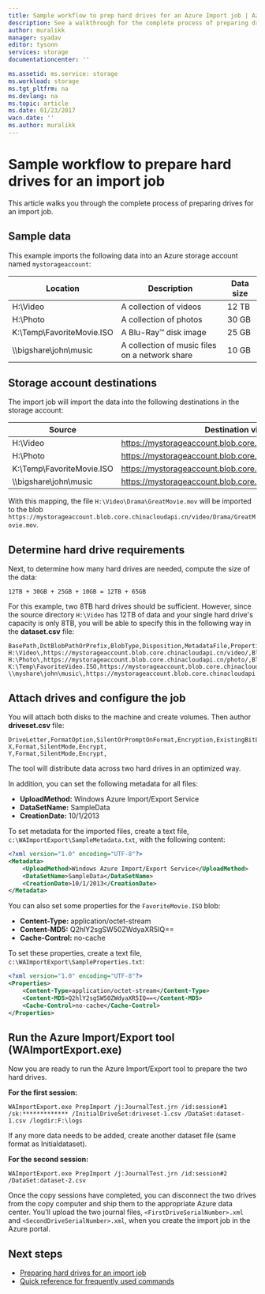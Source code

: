 ```yaml
---
title: Sample workflow to prep hard drives for an Azure Import job | Azure
description: See a walkthrough for the complete process of preparing drives for an import job in the Azure Import/Export service
author: muralikk
manager: syadav
editor: tysonn
services: storage
documentationcenter: ''

ms.assetid: ms.service: storage
ms.workload: storage
ms.tgt_pltfrm: na
ms.devlang: na
ms.topic: article
ms.date: 01/23/2017
wacn.date: ''
ms.author: muralikk
---
```


# Sample workflow to prepare hard drives for an import job

This article walks you through the complete process of preparing drives for an import job.

## Sample data

This example imports the following data into an Azure storage account named `mystorageaccount`:

|Location|Description|Data size|
|--------------|-----------------|-----|
|H:\Video|A collection of videos|12 TB|
|H:\Photo|A collection of photos|30 GB|
|K:\Temp\FavoriteMovie.ISO|A Blu-Ray™ disk image|25 GB|
|\\\bigshare\john\music|A collection of music files on a network share|10 GB|

## Storage account destinations

The import job will import the data into the following destinations in the storage account:

|Source|Destination virtual directory or blob|
|------------|-------------------------------------------|
|H:\Video|https://mystorageaccount.blob.core.chinacloudapi.cn/video|
|H:\Photo|https://mystorageaccount.blob.core.chinacloudapi.cn/photo|
|K:\Temp\FavoriteMovie.ISO|https://mystorageaccount.blob.core.chinacloudapi.cn/favorite/FavoriteMovies.ISO|
|\\\bigshare\john\music|https://mystorageaccount.blob.core.chinacloudapi.cn/music|

With this mapping, the file `H:\Video\Drama\GreatMovie.mov` will be imported to the blob `https://mystorageaccount.blob.core.chinacloudapi.cn/video/Drama/GreatMovie.mov`.

## Determine hard drive requirements

Next, to determine how many hard drives are needed, compute the size of the data:

`12TB + 30GB + 25GB + 10GB = 12TB + 65GB`

For this example, two 8TB hard drives should be sufficient. However, since the source directory `H:\Video` has 12TB of data and your single hard drive's capacity is only 8TB, you will be able to specify this in the following way in the **dataset.csv** file:

```
BasePath,DstBlobPathOrPrefix,BlobType,Disposition,MetadataFile,PropertiesFile
H:\Video\,https://mystorageaccount.blob.core.chinacloudapi.cn/video/,BlockBlob,rename,None,H:\mydirectory\properties.xml
H:\Photo\,https://mystorageaccount.blob.core.chinacloudapi.cn/photo/,BlockBlob,rename,None,H:\mydirectory\properties.xml
K:\Temp\FavoriteVideo.ISO,https://mystorageaccount.blob.core.chinacloudapi.cn/favorite/FavoriteVideo.ISO,BlockBlob,rename,None,H:\mydirectory\properties.xml
\\myshare\john\music\,https://mystorageaccount.blob.core.chinacloudapi.cn/music/,BlockBlob,rename,None,H:\mydirectory\properties.xml
```

## Attach drives and configure the job

You will attach both disks to the machine and create volumes. Then author **driveset.csv** file:

```
DriveLetter,FormatOption,SilentOrPromptOnFormat,Encryption,ExistingBitLockerKey
X,Format,SilentMode,Encrypt,
Y,Format,SilentMode,Encrypt,
```

The tool will distribute data across two hard drives in an optimized way.

In addition, you can set the following metadata for all files:

* **UploadMethod:** Windows Azure Import/Export Service
* **DataSetName:** SampleData
* **CreationDate:** 10/1/2013

To set metadata for the imported files, create a text file, `c:\WAImportExport\SampleMetadata.txt`, with the following content:

```xml
<?xml version="1.0" encoding="UTF-8"?>
<Metadata>
    <UploadMethod>Windows Azure Import/Export Service</UploadMethod>
    <DataSetName>SampleData</DataSetName>
    <CreationDate>10/1/2013</CreationDate>
</Metadata>
```

You can also set some properties for the `FavoriteMovie.ISO` blob:

* **Content-Type:** application/octet-stream
* **Content-MD5:** Q2hlY2sgSW50ZWdyaXR5IQ==
* **Cache-Control:** no-cache

To set these properties, create a text file, `c:\WAImportExport\SampleProperties.txt`:

```xml
<?xml version="1.0" encoding="UTF-8"?>
<Properties>
    <Content-Type>application/octet-stream</Content-Type>
    <Content-MD5>Q2hlY2sgSW50ZWdyaXR5IQ==</Content-MD5>
    <Cache-Control>no-cache</Cache-Control>
</Properties>
```

## Run the Azure Import/Export tool (WAImportExport.exe)

Now you are ready to run the Azure Import/Export tool to prepare the two hard drives.

**For the first session:**

```
WAImportExport.exe PrepImport /j:JournalTest.jrn /id:session#1  /sk:************* /InitialDriveSet:driveset-1.csv /DataSet:dataset-1.csv /logdir:F:\logs
```

If any more data needs to be added, create another dataset file (same format as Initialdataset).

**For the second session:**

```
WAImportExport.exe PrepImport /j:JournalTest.jrn /id:session#2  /DataSet:dataset-2.csv
```

Once the copy sessions have completed, you can disconnect the two drives from the copy computer and ship them to the appropriate Azure data center. You'll upload the two journal files, `<FirstDriveSerialNumber>.xml` and `<SecondDriveSerialNumber>.xml`, when you create the import job in the Azure portal.

## Next steps

* [Preparing hard drives for an import job](./storage-import-export-tool-preparing-hard-drives-import.md)
* [Quick reference for frequently used commands](./storage-import-export-tool-quick-reference.md)